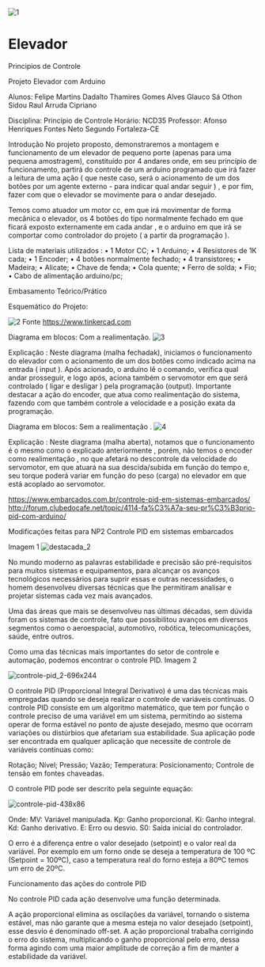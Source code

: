 ![1](https://user-images.githubusercontent.com/33551239/33103385-3d8c8a4e-cf09-11e7-96d7-3ac707fc3986.jpg)











# Elevador
Principios de Controle

Projeto Elevador com Arduino 

Alunos: 
   Felipe Martins Dadalto
   Thamires Gomes Alves 
   Glauco Sá Othon Sidou
   Raul Arruda Cipriano 

Disciplina: 
Princípio de Controle 
Horário: NCD35
Professor: Afonso Henriques Fontes Neto Segundo
Fortaleza-CE


Introdução
No projeto proposto, demonstraremos a montagem e funcionamento de um elevador de pequeno porte (apenas para uma pequena amostragem), constituído por 4 andares onde, em seu princípio de funcionamento, partirá do controle de um arduino programado que irá fazer a leitura de uma ação ( que neste caso, será o acionamento de um dos botões por um agente externo - para indicar qual andar seguir ) , e por fim, fazer com que o elevador se movimente para o andar desejado.

Temos como atuador um motor cc, em que irá movimentar de forma mecânica o elevador, os 4 botões do tipo normalmente fechado em que ficará exposto externamente em cada andar , e o arduino em que irá se comportar como controlador do projeto ( a partir da programação ). 


Lista de materiais utilizados :
•	1 Motor CC;
•	1 Arduino; 
•	4 Resistores de 1K cada; 
•	1 Encoder; 
•	4 botões normalmente fechado; 
•	4 transistores;
•	Madeira;
•	Alicate;
•	Chave de fenda;
•	Cola quente;
•	Ferro de solda;
•	Fio;
•	Cabo de alimentação arduino/pc;

Embasamento Teórico/Prático

Esquemático do Projeto:

![2](https://user-images.githubusercontent.com/33551239/33103455-8f58f5f6-cf09-11e7-8641-8a6ccda01437.png)
Fonte https://www.tinkercad.com




Diagrama em blocos: Com a realimentação.
![3](https://user-images.githubusercontent.com/33551239/33103517-d9f70a58-cf09-11e7-8593-9b397ffebf40.png)

Explicação : Neste diagrama (malha fechadak), iniciamos o funcionamento do elevador com o acionamento de um dos botões como indicado acima na entrada ( input ). Após acionado, o arduíno lê o comando, verifica qual andar prosseguir, e logo após, aciona também o servomotor em que será controlado ( ligar e desligar ) pela programação (output). Importante destacar a ação do encoder, que atua como realimentação do sistema, fazendo com que também controle a velocidade e a posição exata da programação.

Diagrama em blocos: Sem a realimentação .
![4](https://user-images.githubusercontent.com/33551239/33103534-fce89e64-cf09-11e7-869a-93fae6b80baa.png)

Explicação : Neste diagrama (malha aberta), notamos que o funcionamento é o mesmo como o explicado anteriormente , porém, não temos o encoder como realimentação , no que afetará no descontrole da velocidade do servomotor, em que atuará na sua descida/subida em função do tempo e, seu torque poderá variar em função do peso (carga) no elevador em que está acoplado ao servomotor. 



https://www.embarcados.com.br/controle-pid-em-sistemas-embarcados/
http://forum.clubedocafe.net/topic/4114-fa%C3%A7a-seu-pr%C3%B3prio-pid-com-arduino/

Modificações feitas para NP2
Controle PID em sistemas embarcados

Imagem 1
![destacada_2](https://user-images.githubusercontent.com/33531785/33191093-1c1eb954-d094-11e7-9f83-c05547e4afa9.png)

No mundo moderno as palavras estabilidade e precisão são pré-requisitos para muitos sistemas e equipamentos, para alcançar os avanços tecnológicos necessários para suprir essas e outras necessidades, o homem desenvolveu diversas técnicas que lhe permitiram analisar e projetar sistemas cada vez mais avançados.
 
Uma das áreas que mais se desenvolveu nas últimas décadas, sem dúvida foram os sistemas de controle, fato que possibilitou avanços em diversos segmentos como o aeroespacial, automotivo, robótica, telecomunicações, saúde, entre outros. 
 
Como uma das técnicas mais importantes do setor de controle e automação, podemos encontrar o controle PID.
Imagem 2
 
![controle-pid_2-696x244](https://user-images.githubusercontent.com/33531785/33191121-800c9b98-d094-11e7-8228-09f5b55f6b82.png)

O controle PID (Proporcional Integral Derivativo) é uma das técnicas mais empregadas quando se deseja realizar o controle de variáveis contínuas. O controle PID consiste em um algoritmo matemático, que tem por função o controle preciso de uma variável em um sistema, permitindo ao sistema operar de forma estável no ponto de ajuste desejado, mesmo que ocorram variações ou distúrbios que afetariam sua estabilidade.  Sua aplicação pode ser encontrada em qualquer aplicação que necessite de controle de variáveis contínuas como:
 
Rotação;
Nível;
Pressão;
Vazão;
Temperatura:
Posicionamento;
Controle de tensão em fontes chaveadas.
 
O controle PID pode ser descrito pela seguinte equação:

![controle-pid-438x86](https://user-images.githubusercontent.com/33531785/33191224-c9025742-d095-11e7-9101-22727fe7791f.png)

Onde:
MV: Variável manipulada.
Kp: Ganho proporcional.
Ki: Ganho integral.
Kd: Ganho derivativo.
E: Erro ou desvio.
S0: Saída inicial do controlador.
 
O erro é a diferença entre o valor desejado (setpoint) e o valor real da variável. Por exemplo em um forno onde se deseja a temperatura de 100 ºC (Setpoint = 100ºC), caso a temperatura real do forno esteja a 80ºC temos um erro de 20ºC.

Funcionamento das ações do controle PID

 
No controle PID cada ação desenvolve uma função determinada.
 
A ação proporcional elimina as oscilações da variável, tornando o sistema estável, mas não garante que a mesma esteja no valor desejado (setpoint), esse desvio é denominado off-set. A ação proporcional trabalha corrigindo o erro do sistema, multiplicando o ganho proporcional pelo erro, dessa forma agindo com uma maior amplitude de correção a fim de manter a estabilidade da variável.

 
